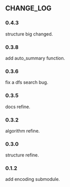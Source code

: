 ## CHANGE_LOG

### 0.4.3
structure big changed.

### 0.3.8
add auto_summary function.

### 0.3.6
fix a dfs search bug.

### 0.3.5
docs refine.

### 0.3.2

algorithm refine.

### 0.3.0

structure refine.

### 0.1.2
add encoding submodule.